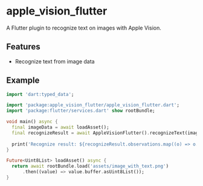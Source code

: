 # apple_vision_flutter

A Flutter plugin to recognize text on images with Apple Vision.

## Features

- Recognize text from image data

## Example

```dart
import 'dart:typed_data';

import 'package:apple_vision_flutter/apple_vision_flutter.dart';
import 'package:flutter/services.dart' show rootBundle;

void main() async {
  final imageData = await loadAsset();
  final recognizeResult = await AppleVisionFlutter().recognizeText(imageData);
  
  print('Recognize result: ${recognizeResult.observations.map((o) => o.textOptions.first).join('\n')}');
}

Future<Uint8List> loadAsset() async {
  return await rootBundle.load('assets/image_with_text.png')
      .then((value) => value.buffer.asUint8List());
}
```
